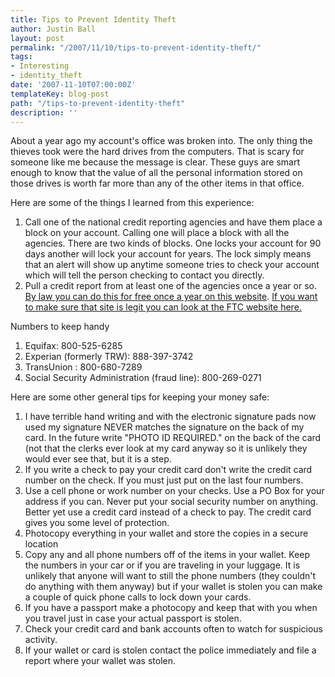 ```yaml
---
title: Tips to Prevent Identity Theft
author: Justin Ball
layout: post
permalink: "/2007/11/10/tips-to-prevent-identity-theft/"
tags:
- Interesting
- identity_theft
date: '2007-11-10T07:00:00Z'
templateKey: blog-post
path: "/tips-to-prevent-identity-theft"
description: ''
---
```


About a year ago my account's office was broken into. The only thing the thieves took were the hard drives from the computers. That is scary for someone like me because the message is clear. These guys are smart enough to know that the value of all the personal information stored on those drives is worth far more than any of the other items in that office.

Here are some of the things I learned from this experience:

1.  Call one of the national credit reporting agencies and have them place a block on your account. Calling one will place a block with all the agencies. There are two kinds of blocks. One locks your account for 90 days another will lock your account for years. The lock simply means that an alert will show up anytime someone tries to check your account which will tell the person checking to contact you directly.
2.  Pull a credit report from at least one of the agencies once a year or so. [By law you can do this for free once a year on this website][1]. [If you want to make sure that site is legit you can look at the FTC website here.][2]

 [1]: https://www.annualcreditreport.com/cra/index.jsp
 [2]: http://www.ftc.gov/bcp/conline/pubs/credit/freereports.shtm

Numbers to keep handy

1.  Equifax: 800-525-6285
2.  Experian (formerly TRW): 888-397-3742
3.  TransUnion : 800-680-7289
4.  Social Security Administration (fraud line): 800-269-0271

Here are some other general tips for keeping your money safe:

1.  I have terrible hand writing and with the electronic signature pads now used my signature NEVER matches the signature on the back of my card. In the future write "PHOTO ID REQUIRED." on the back of the card (not that the clerks ever look at my card anyway so it is unlikely they would ever see that, but it is a step.
2.  If you write a check to pay your credit card don't write the credit card number on the check. If you must just put on the last four numbers.
3.  Use a cell phone or work number on your checks. Use a PO Box for your address if you can. Never put your social security number on anything. Better yet use a credit card instead of a check to pay. The credit card gives you some level of protection.
4.  Photocopy everything in your wallet and store the copies in a secure location
5.  Copy any and all phone numbers off of the items in your wallet. Keep the numbers in your car or if you are traveling in your luggage. It is unlikely that anyone will want to still the phone numbers (they couldn't do anything with them anyway) but if your wallet is stolen you can make a couple of quick phone calls to lock down your cards.
6.  If you have a passport make a photocopy and keep that with you when you travel just in case your actual passport is stolen.
7.  Check your credit card and bank accounts often to watch for suspicious activity.
8.  If your wallet or card is stolen contact the police immediately and file a report where your wallet was stolen.
